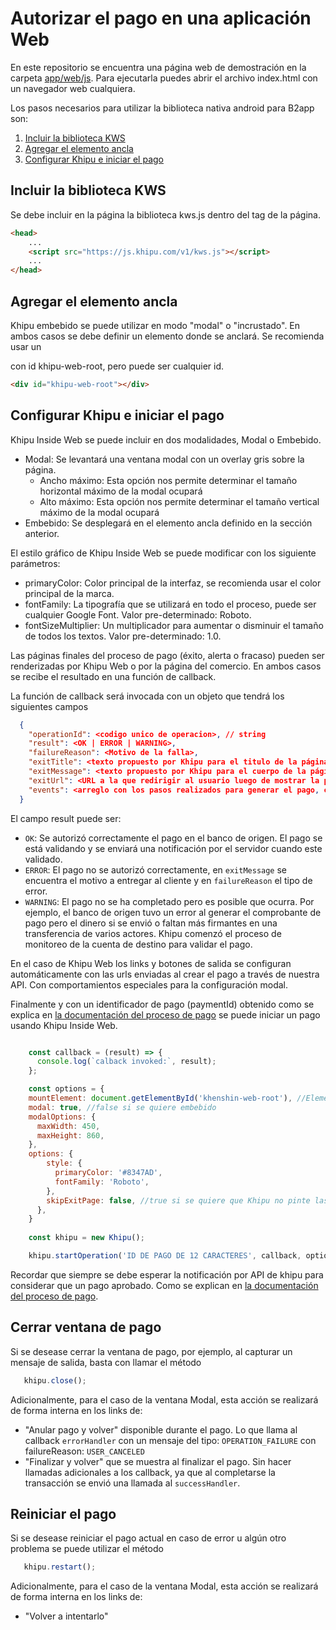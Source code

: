 # Autorizar el pago en una aplicación Web

En este repositorio se encuentra una página web de demostración en la carpeta [app/web/js](https://github.com/khipu/khipu-inside-demo/tree/master/app/web/js). Para ejecutarla puedes abrir el archivo index.html con un navegador web cualquiera.

Los pasos necesarios para utilizar la biblioteca nativa android para B2app son:

1. [Incluir la biblioteca KWS](#incluir-la-biblioteca-kws)
2. [Agregar el elemento ancla](#agregar-el-elemento-ancla)
3. [Configurar Khipu e iniciar el pago](#configurar-khipu-e-iniciar-el-pago)

## Incluir la biblioteca KWS

Se debe incluir en la página la biblioteca kws.js dentro del tag <head> de la página.

```html
<head>
    ...
    <script src="https://js.khipu.com/v1/kws.js"></script>
    ...
</head>
```

## Agregar el elemento ancla

Khipu embebido se puede utilizar en modo "modal" o "incrustado". En ambos casos se debe definir un elemento donde se anclará. Se recomienda usar un <div> con id khipu-web-root, pero puede ser cualquier id.

```html
<div id="khipu-web-root"></div>
```

## Configurar Khipu e iniciar el pago

Khipu Inside Web se puede incluir en dos modalidades, Modal o Embebido.
- Modal: Se levantará una ventana modal con un overlay gris sobre la página.
  - Ancho máximo: Esta opción nos permite determinar el tamaño horizontal máximo de la modal ocupará
  - Alto máximo: Esta opción nos permite determinar el tamaño vertical máximo de la modal ocupará
- Embebido: Se desplegará en el elemento ancla definido en la sección anterior.

El estilo gráfico de Khipu Inside Web se puede modificar con los siguiente parámetros:
- primaryColor: Color principal de la interfaz, se recomienda usar el color principal de la marca.
- fontFamily: La tipografía que se utilizará en todo el proceso, puede ser cualquier Google Font. Valor pre-determinado: Roboto.
- fontSizeMultiplier: Un multiplicador para aumentar o disminuir el tamaño de todos los textos. Valor pre-determinado: 1.0.

Las páginas finales del proceso de pago (éxito, alerta o fracaso) pueden ser renderizadas por Khipu Web o por la página del comercio. En ambos casos se recibe el resultado en una función de callback.

La función de callback será invocada con un objeto que tendrá los siguientes campos

```json
  {
    "operationId": <codigo unico de operacion>, // string
    "result": <OK | ERROR | WARNING>,
    "failureReason": <Motivo de la falla>,
    "exitTitle": <texto propuesto por Khipu para el titulo de la página de salida>, //string
    "exitMessage": <texto propuesto por Khipu para el cuerpo de la página de salida>, //string
    "exitUrl": <URL a la que redirigir al usuario luego de mostrar la página de salida>, //string
    "events": <arreglo con los pasos realizados para generar el pago, con sus estampas de tiempo>
  }
```

El campo result puede ser:

- `OK`: Se autorizó correctamente el pago en el banco de origen. El pago se está validando y se enviará una notificación por el servidor cuando este validado.
- `ERROR`: El pago no se autorizó correctamente, en `exitMessage` se encuentra el motivo a entregar al cliente y en `failureReason` el tipo de error.
- `WARNING`: El pago no se ha completado pero es posible que ocurra. Por ejemplo, el banco de origen tuvo un error al generar el comprobante de pago pero el dinero si se envió o faltan más firmantes en una transferencia de varios actores. Khipu comenzó el proceso de monitoreo de la cuenta de destino para validar el pago.

En el caso de Khipu Web los links y botones de salida se configuran automáticamente con las urls enviadas al crear el pago a través de nuestra API. Con comportamientos especiales para la configuración modal.

Finalmente y con un identificador de pago (paymentId) obtenido como se explica en [la documentación del proceso de pago](README.md) se puede iniciar un pago usando Khipu Inside Web.

```js

    const callback = (result) => {
      console.log(`calback invoked:`, result);
    };

    const options = {
    mountElement: document.getElementById('khenshin-web-root'), //Elemento ancla
    modal: true, //false si se quiere embebido
    modalOptions: {
      maxWidth: 450,
      maxHeight: 860,
    },
    options: {
        style: {
          primaryColor: '#8347AD',
          fontFamily: 'Roboto',
        },
        skipExitPage: false, //true si se quiere que Khipu no pinte las páginas finales
      },
    }
    
    const khipu = new Khipu();

    khipu.startOperation('ID DE PAGO DE 12 CARACTERES', callback, options);
```

Recordar que siempre se debe esperar la notificación por API de khipu para considerar que un pago aprobado. Como se explican en [la documentación del proceso de pago](README.md).

## Cerrar ventana de pago

Si se desease cerrar la ventana de pago, por ejemplo, al capturar un mensaje de salida, basta con llamar el método

```js
   khipu.close();
```

Adicionalmente, para el caso de la ventana Modal, esta acción se realizará de forma interna en los links de:
- "Anular pago y volver" disponible durante el pago. Lo que llama al callback `errorHandler` con un mensaje 
del tipo: `OPERATION_FAILURE` con failureReason: `USER_CANCELED`
- "Finalizar y volver" que se muestra al finalizar el pago. Sin hacer llamadas adicionales a los callback, ya que
al completarse la transacción se envió una llamada al `successHandler`.

## Reiniciar el pago

Si se desease reiniciar el pago actual en caso de error u algún otro problema se puede utilizar el método

```js
   khipu.restart();
```

Adicionalmente, para el caso de la ventana Modal, esta acción se realizará de forma interna en los links de:
- "Volver a intentarlo"
